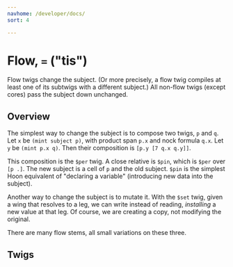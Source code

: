 ```yaml
---
navhome: /developer/docs/
sort: 4

---
```


# Flow, `=` ("tis")

Flow twigs change the subject.  (Or more precisely, a flow twig
compiles at least one of its subtwigs with a different subject.)
All non-flow twigs (except cores) pass the subject down unchanged.

## Overview

The simplest way to change the subject is to compose two twigs, 
`p` and `q`.  Let `x` be `(mint subject p)`, with product span 
`p.x` and nock formula `q.x`.  Let `y` be `(mint p.x q)`.  Then
their composition is `[p.y [7 q.x q.y]]`.

This composition is the `$per` twig.  A close relative is `$pin`,
which is `$per` over `[p .]`.  The new subject is a cell of `p`
and the old subject.  `$pin` is the simplest Hoon equivalent of
"declaring a variable" (introducing new data into the subject).

Another way to change the subject is to mutate it.  With the
`$set` twig, given a wing that resolves to a leg, we can write
instead of reading, *installing* a new value at that leg.  Of
course, we are creating a copy, not modifying the original.

There are many flow stems, all small variations on these three.

## Twigs

<list dataPreview="true" className="runes"></list>
